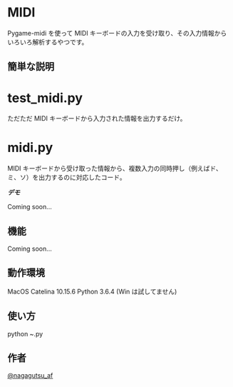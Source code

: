# MIDI

Pygame-midi を使って MIDI キーボードの入力を受け取り、その入力情報からいろいろ解析するやつです。

## 簡単な説明

# test_midi.py
ただただ MIDI キーボードから入力された情報を出力するだけ。

# midi.py
MIDI キーボードから受け取った情報から、複数入力の同時押し（例えばド、ミ、ソ）を出力するのに対応したコード。

***デモ***

Coming soon...

## 機能

Coming soon...

## 動作環境

MacOS Catelina 10.15.6
Python 3.6.4
(Win は試してません)

## 使い方

python ~.py

## 作者

[@nagagutsu_af](https://twitter.com/nagagutsu_af)

